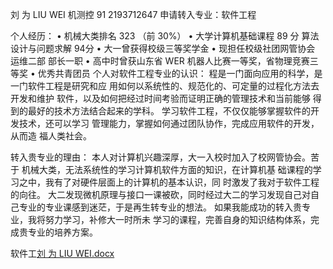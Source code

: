 刘 为  LIU WEI
机测控 91  2193712647
申请转入专业：软件工程


个人经历：
•	机械大类排名 323 （前 30%）
•	大学计算机基础课程 89 分 算法设计与问题求解 94分
•	大一曾获得校级三等奖学金
•	现担任校级社团网管协会 运维二部 部长一职
•	高中时曾获山东省 WER 机器人比赛一等奖，省物理竞赛三等奖
•	优秀共青团员
个人对软件工程专业的认识： 
程是一门面向应用的科学，是一门软件工程是研究和应 用如何以系统性的、规范化的、可定量的过程化方法去开发和维护 软件，以及如何把经过时间考验而证明正确的管理技术和当前能够 得到的最好的技术方法结合起来的学科。 
学习软件工程，不仅仅能够掌握软件的开发技术，还可以学习 管理能力，掌握如何通过团队协作，完成应用软件的开发，从而造 福人类社会。

转入贵专业的理由：
      本人对计算机兴趣深厚，大一入校时加入了校网管协会。苦于 机械大类，无法系统性的学习计算机软件方面的知识，在计算机基 础课程的学习之中，我有了对硬件层面上的计算机的基本认识，同 时激发了我对于软件工程的向往。
      大二发现微机原理与接口一课被砍，同时经过大二的学习发现自己对自己专业的专业课感到迷茫，于是再生转专业的想法。
如果我能成功的转入贵专业，我将努力学习，补修大一时所未 学习的课程，完善自身的知识结构体系，完成贵专业的培养方案。 

软件工[刘 为  LIU WEI.docx](https://github.com/dickYAO-HUI/liuwei.github.io/files/6872448/LIU.WEI.docx)






